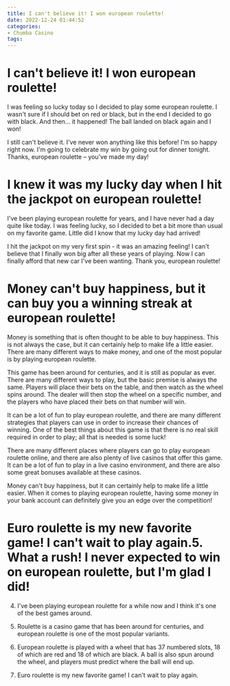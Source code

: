 ```yaml
---
title: I can't believe it! I won european roulette!
date: 2022-12-24 01:44:52
categories:
- Chumba Casino
tags:
---
```



#  I can't believe it! I won european roulette!

I was feeling so lucky today so I decided to play some european roulette. I wasn't sure if I should bet on red or black, but in the end I decided to go with black. And then… it happened! The ball landed on black again and I won!

I still can't believe it. I've never won anything like this before! I'm so happy right now. I'm going to celebrate my win by going out for dinner tonight. Thanks, european roulette – you've made my day!

#  I knew it was my lucky day when I hit the jackpot on european roulette!

I've been playing european roulette for years, and I have never had a day quite like today. I was feeling lucky, so I decided to bet a bit more than usual on my favorite game. Little did I know that my lucky day had arrived!

I hit the jackpot on my very first spin - it was an amazing feeling! I can't believe that I finally won big after all these years of playing. Now I can finally afford that new car I've been wanting. Thank you, european roulette!

#  Money can't buy happiness, but it can buy you a winning streak at european roulette!

Money is something that is often thought to be able to buy happiness. This is not always the case, but it can certainly help to make life a little easier. There are many different ways to make money, and one of the most popular is by playing european roulette.

This game has been around for centuries, and it is still as popular as ever. There are many different ways to play, but the basic premise is always the same. Players will place their bets on the table, and then watch as the wheel spins around. The dealer will then stop the wheel on a specific number, and the players who have placed their bets on that number will win.

It can be a lot of fun to play european roulette, and there are many different strategies that players can use in order to increase their chances of winning. One of the best things about this game is that there is no real skill required in order to play; all that is needed is some luck!

There are many different places where players can go to play european roulette online, and there are also plenty of live casinos that offer this game. It can be a lot of fun to play in a live casino environment, and there are also some great bonuses available at these casinos.

 Money can't buy happiness, but it can certainly help to make life a little easier. When it comes to playing european roulette, having some money in your bank account can definitely give you an edge over the competition!

#  Euro roulette is my new favorite game! I can't wait to play again.5. What a rush! I never expected to win on european roulette, but I'm glad I did!

4. I've been playing european roulette for a while now and I think it's one of the best games around.

3. Roulette is a casino game that has been around for centuries, and european roulette is one of the most popular variants.

2. European roulette is played with a wheel that has 37 numbered slots, 18 of which are red and 18 of which are black. A ball is also spun around the wheel, and players must predict where the ball will end up.

1. Euro roulette is my new favorite game! I can't wait to play again.